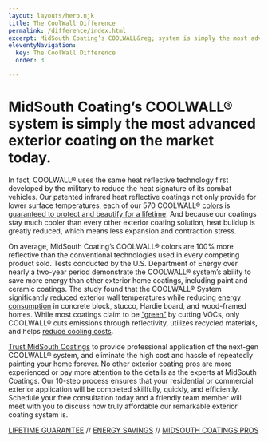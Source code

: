 ```yaml
---
layout: layouts/hero.njk
title: The CoolWall Difference
permalink: /difference/index.html
excerpt: MidSouth Coating’s COOLWALL&reg; system is simply the most advanced exterior coating on the market today.
eleventyNavigation:
  key: The CoolWall Difference
  order: 3

---
```


# MidSouth Coating’s COOLWALL&reg; system is simply<span class="linebreak"></span> the most advanced exterior coating on the market today.

In fact, COOLWALL&reg; uses the same heat reflective technology first developed by the military to reduce the heat signature of its combat vehicles. Our patented infrared heat reflective coatings not only provide for lower surface temperatures, each of our 570 COOLWALL&reg; [colors](/color-chart) is [guaranteed to protect and beautify for a lifetime](/difference/guarantee). And because our coatings stay much cooler than every other exterior coating solution, heat buildup is greatly reduced, which means less expansion and contraction stress. 

On average, MidSouth Coating’s COOLWALL&reg; colors are 100% more reflective than the conventional technologies used in every competing product sold. Tests conducted by the U.S. Department of Energy over nearly a two-year period demonstrate the COOLWALL&reg; system’s ability to save more energy than other exterior home coatings, including paint and ceramic coatings. The study found that the COOLWALL&reg; System significantly reduced exterior wall temperatures while reducing [energy consumption](/difference/energy-savings) in concrete block, stucco, Hardie board, and wood-framed homes. While most coatings claim to be [“green”](/difference/energy-savings) by cutting VOCs, only COOLWALL&reg; cuts emissions through reflectivity, utilizes recycled materials, and helps [reduce cooling costs](/differnece/energy-savings). 

[Trust MidSouth Coatings](/difference/pros) to provide professional application of the next-gen COOLWALL&reg; system, and eliminate the high cost and hassle of repeatedly painting your home forever. No other exterior coating pros are more experienced or pay more attention to the details as the experts at MidSouth Coatings. Our 10-step process ensures that your residential or commercial exterior application will be completed skillfully, quickly, and efficiently. Schedule your free consultation today and a friendly team member will meet with you to discuss how truly affordable our remarkable exterior coating system is.

[LIFETIME GUARANTEE](/difference/guarantee) // [ENERGY SAVINGS](/difference/energy-savings) // [MIDSOUTH COATINGS PROS](/difference/pros)